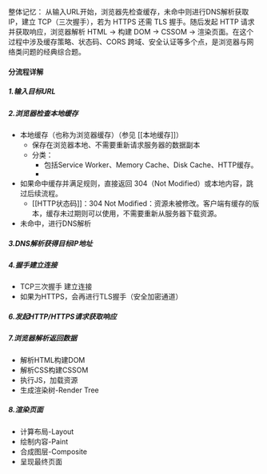 整体记忆：
从输入URL开始，浏览器先检查缓存，未命中则进行DNS解析获取 IP，建立 TCP（三次握手），若为 HTTPS 还需 TLS 握手。随后发起 HTTP 请求并获取响应，浏览器解析 HTML → 构建 DOM → CSSOM → 渲染页面。在这个过程中涉及缓存策略、状态码、CORS 跨域、安全认证等多个点，是浏览器与网络类问题的经典综合题。

#### 分流程详解
##### 1.输入目标URL 
##### 2.浏览器检查本地缓存
- 本地缓存（也称为浏览器缓存）（参见 [[本地缓存]]）
	- 保存在浏览器本地、不需要重新请求服务器的数据副本
	- 分类：
		- 包括Service Worker、Memory Cache、Disk Cache、HTTP缓存。
		- 
- 如果命中缓存并满足规则，直接返回 304（Not Modified）或本地内容，跳过后续流程。
	- [[HTTP状态码]]：304 Not Modified：资源未被修改。客户端有缓存的版本，缓存未过期则可以使用，不需要重新从服务器下载资源。
- 未命中，进行DNS解析

##### 3.DNS解析获得目标IP地址
##### 4.握手建立连接
- TCP三次握手 建立连接
- 如果为HTTPS，会再进行TLS握手（安全加密通道）

##### 6.发起HTTP/HTTPS请求获取响应

##### 7.浏览器解析返回数据
- 解析HTML构建DOM
- 解析CSS构建CSSOM
- 执行JS，加载资源
- 生成渲染树-Render Tree

##### 8.渲染页面
- 计算布局-Layout
- 绘制内容-Paint
- 合成图层-Composite
- 呈现最终页面
